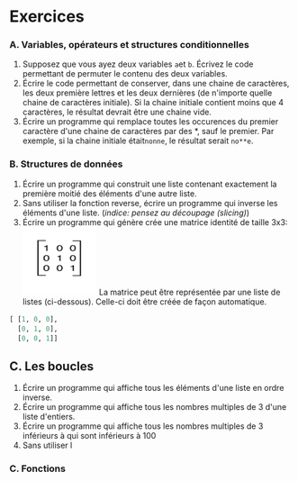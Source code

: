# Exercices

### A. Variables, opérateurs et structures conditionnelles

1. Supposez que vous ayez deux variables `a`et `b`. Écrivez le code permettant de permuter le contenu des deux variables.
2. Écrire le code permettant de conserver, dans une chaine de caractères, les deux première lettres et les deux dernières (de n'importe quelle chaine de caractères initiale). Si la chaine initiale contient moins que 4 caractères, le résultat devrait être une chaine vide.
3. Écrire un programme qui remplace toutes les occurences du premier caractère d'une chaine de caractères par des *, sauf le premier. Par exemple, si la chaine initiale était`nonne`, le résultat serait  `no**e`. 

### B. Structures de données

1. Écrire un programme qui construit une liste contenant exactement la première moitié des éléments d'une autre liste.
2. Sans utiliser la fonction reverse, écrire un programme qui inverse les éléments d'une liste. (*indice: pensez au découpage (slicing)*)
3. Écrire un programme qui génère crée une matrice identité de taille 3x3: 
   <img src="./images/idMatrix.png" alt="Matrice 3x3" style="zoom:50%;" />
   La matrice peut être représentée par une liste de listes (ci-dessous). Celle-ci doit être créée de façon automatique. 

```python
[ [1, 0, 0], 
  [0, 1, 0], 
  [0, 0, 1]]
```



## C. Les boucles

1. Écrire un programme qui affiche tous les éléments d'une liste en ordre inverse. 
2. Écrire un programme qui affiche tous les nombres multiples de 3 d'une liste d'entiers. 
3. Écrire un programme qui affiche tous les nombres multiples de 3 inférieurs à qui sont inférieurs à 100
4. Sans utiliser l

### C. Fonctions